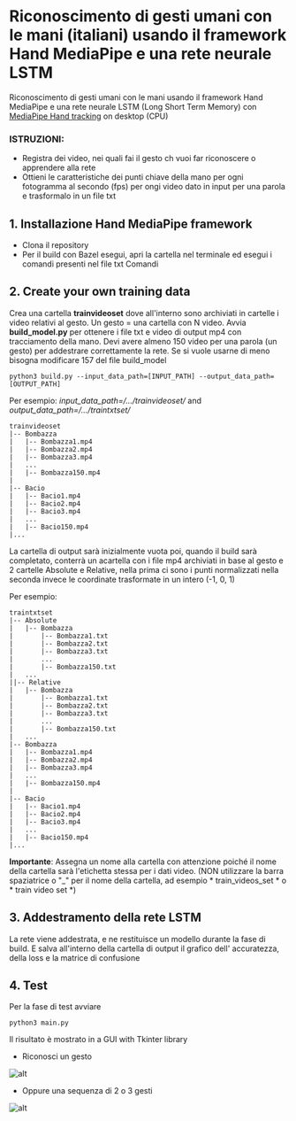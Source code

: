 # Riconoscimento di gesti umani con le mani (italiani) usando il framework Hand MediaPipe e una rete neurale LSTM

Riconoscimento di gesti umani con le mani usando il framework Hand MediaPipe e una rete neurale LSTM (Long Short Term Memory) con [MediaPipe Hand tracking](https://google.github.io/mediapipe/solutions/hands) on desktop (CPU)

### ISTRUZIONI:

- Registra dei video, nei quali fai il gesto ch vuoi far riconoscere o apprendere alla rete
- Ottieni le caratteristiche dei punti chiave della mano per ogni fotogramma al secondo (fps) per ongi video dato in input per una parola e trasformalo in un file txt

## 1. Installazione Hand MediaPipe framework

- Clona il repository
- Per il build con Bazel esegui, apri la cartella nel terminale ed esegui i comandi presenti nel file txt Comandi

## 2. Create your own training data

Crea una cartella **trainvideoset** dove all'interno sono archiviati in cartelle i video relativi al gesto. Un gesto = una cartella con N video. Avvia **build_model.py** per ottenere i file txt e video di output mp4 con tracciamento della mano. Devi avere almeno 150 video per una parola (un gesto) per addestrare correttamente la rete. Se si vuole usarne di meno bisogna modificare 157 del file build_model

```
python3 build.py --input_data_path=[INPUT_PATH] --output_data_path=[OUTPUT_PATH]

```

Per esempio: *input_data_path=/.../trainvideoset/*  and *output_data_path=/.../traintxtset/* 

```
trainvideoset
|-- Bombazza
|	|-- Bombazza1.mp4
|	|-- Bombazza2.mp4
|	|-- Bombazza3.mp4
|	...
|	|-- Bombazza150.mp4
|
|-- Bacio
|	|-- Bacio1.mp4
|	|-- Bacio2.mp4
|	|-- Bacio3.mp4
|	...
|	|-- Bacio150.mp4
|...
```

La cartella di output sarà inizialmente vuota poi, quando il build sarà completato, conterrà un acartella con i file mp4 archiviati in base al gesto e 2 cartelle 
Absolute e Relative, nella prima ci sono i punti normalizzati nella seconda invece le coordinate trasformate in un intero (-1, 0, 1)

Per esempio:

```
traintxtset
|-- Absolute
|	|-- Bombazza
|		|-- Bombazza1.txt
|		|-- Bombazza2.txt
|		|-- Bombazza3.txt
|		...
|		|-- Bombazza150.txt
|	...
||-- Relative
|	|-- Bombazza
|		|-- Bombazza1.txt
|		|-- Bombazza2.txt
|		|-- Bombazza3.txt
|		...
|		|-- Bombazza150.txt
|	...
|-- Bombazza
|	|-- Bombazza1.mp4
|	|-- Bombazza2.mp4
|	|-- Bombazza3.mp4
|	...
|	|-- Bombazza150.mp4
|
|-- Bacio
|	|-- Bacio1.mp4
|	|-- Bacio2.mp4
|	|-- Bacio3.mp4
|	...
|	|-- Bacio150.mp4
|...
```
**Importante**: Assegna un nome alla cartella con attenzione poiché il nome della cartella sarà l'etichetta stessa per i dati video. (NON utilizzare la barra spaziatrice o "_" per il nome della cartella, ad esempio * train_videos_set * o * train video set *)

## 3. Addestramento della rete LSTM 

La rete viene addestrata, e ne restituisce un modello durante la fase di build. E salva all'interno della cartella di output il grafico dell' accuratezza, della loss e la matrice di confusione

## 4. Test

Per la fase di test avviare 
```
python3 main.py
```

Il risultato è mostrato in a GUI with Tkinter library

- Riconosci un gesto

![alt]()

- Oppure una sequenza di 2 o 3 gesti

![alt]()
